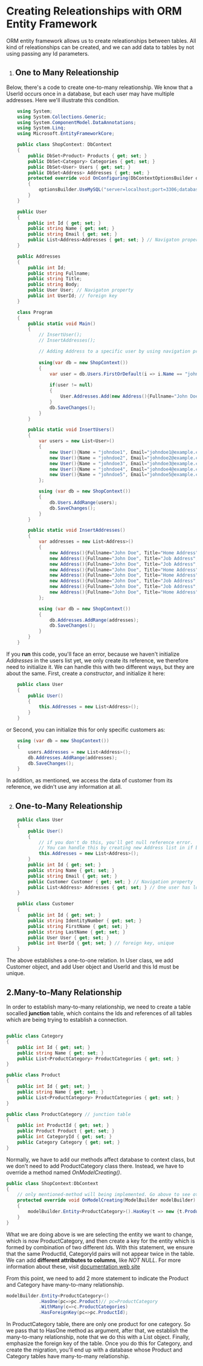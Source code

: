 # Creating Releationships with ORM Entity Framework<br>
 ORM entity framework allows us to create releationships between tables. All kind of releationships can be created, and we can add data to tables by not using passing any Id parameters.

 1.  ## One to Many Releationship
 Below, there's a code to create one-to-many releationship. We know that a UserId occurs once in a database, but each user may have multiple addresses. Here we'll illustrate this condition.

```CS
    using System;
    using System.Collections.Generic;
    using System.ComponentModel.DataAnnotations;
    using System.Linq;
    using Microsoft.EntityFrameworkCore;

    public class ShopContext: DbContext
    {
        public DbSet<Product> Products { get; set; }
        public DbSet<Category> Categories { get; set; }
        public DbSet<User> Users { get; set; }
        public DbSet<Address> Addresses { get; set; }
        protected override void OnConfiguring(DbContextOptionsBuilder optionsBuilder)
        {
            optionsBuilder.UseMySQL("server=localhost;port=3306;database=shop;user=root;password=admin");
        }
    }

    public User
    {
        public int Id { get; set; }
        public string Name { get; set; }
        public string Email { get; set; }
        public List<Address>Addresses { get; set; } // Navigaton property
    }

    public Addresses
    {
        public int Id;
        public string Fullname;
        public string Title;
        public string Body;
        public User User; // Navigaton property
        public int UserId; // foreign key
    }

    class Program
    {
        public static void Main()
        {
            // InsertUser();
            // InsertAddresses();

            // Adding Address to a specific user by using navigation property
            
            using(var db = new ShopContext())
            {
                var user = db.Users.FirstOrDefault(i => i.Name == "johndoe1");
                
                if(user != null)
                {
                    User.Addresses.Add(new Address(){Fullname="John Doe", Title="Home Address 2", Body="Colorado", UserId = 1});
                }
                db.SaveChanges();
            }
        }

        public static void InsertUsers()
        {
            var users = new List<User>()
            {
                new User(){Name = "johndoe1", Email="johndoe1@example.com"},
                new User(){Name = "johndoe2", Email="johndoe2@example.com"},
                new User(){Name = "johndoe3", Email="johndoe3@example.com"},
                new User(){Name = "johndoe4", Email="johndoe4@example.com"},
                new User(){Name = "johndoe5", Email="johndoe5@example.com"}
            };

            using (var db = new ShopContext())
            {
                db.Users.AddRange(users);
                db.SaveChanges();
            }
        }

        public static void InsertAddresses()
        {
            var addresses = new List<Address>()
            {
                new Address(){Fullname="John Doe", Title="Home Address", Body="Hawana", UserId = 1},
                new Address(){Fullname="John Doe", Title="Job Address", Body="Maldivs", UserId = 2},
                new Address(){Fullname="John Doe", Title="Job Address", Body="Toronto", UserId = 4},
                new Address(){Fullname="John Doe", Title="Home Address", Body="Pompei", UserId = 3},
                new Address(){Fullname="John Doe", Title="Home Address", Body="Hawana", UserId = 1},
                new Address(){Fullname="John Doe", Title="Job Address", Body="Maldivs", UserId = 2},
                new Address(){Fullname="John Doe", Title="Job Address", Body="Toronto", UserId = 4},
                new Address(){Fullname="John Doe", Title="Home Address", Body="Chicago", UserId = 5}
            };

            using (var db = new ShopContext())
            {
                db.Addresses.AddRange(addresses);
                db.SaveChanges();
            }
        }
    }
```

If you **run** this code, you'll face an error, because we haven't initialize *Addresses* in the users list yet, we only create its reference, we therefore need to initialize it. We can handle this with two different ways, but they are about the same.
First, create a *constructor*, and initialize it here:
```CS
    public class User
    {
        public User()
        {
            this.Addresses = new List<Address>();
        }
    }
```

or Second, you can initialize this for only specific customers as:
```CS
    using (var db = new ShopContext())
    {
        users.Addresses = new List<Address>();
        db.Addresses.AddRange(addresses);
        db.SaveChanges();
    }
```
In addition, as mentioned, we access the data of customer from its reference, we didn't use any information at all.


2. ## One-to-Many Releationship

```CS
    public class User
    {
        public User()
        {
            // if you don't do this, you'll get null reference error.
            // You can handle this by creating new Address list in if block.
            this.Addresses = new List<Address>();
        }
        public int Id { get; set; }
        public string Name { get; set; }
        public string Email { get; set; }
        public Customer Customer { get; set; } // Navigation property
        public List<Address> Addresses { get; set; } // One user has lots of addresses. Navigation property
    }

    public class Customer
    {
        public int Id { get; set; }
        public string IdentityNumber { get; set; }
        public string FirstName { get; set; }
        public string LastName { get; set; }
        public User User { get; set; }
        public int UserId { get; set; } // foreign key, unique
    }
```

The above establishes a one-to-one relation. In User class, we add Customer object, and add User object and UserId and this Id must be unique.

## 2.Many-to-Many Relationship
In order to establish many-to-many relationship, we need to create a table socalled **junction** table, which contains the Ids and references of all tables which are being trying to establish a connection.

```CS

public class Category
{
    public int Id { get; set; }
    public string Name { get; set; }
    public List<ProductCategory> ProductCategories { get; set; }
}

public class Product
{
    public int Id { get; set; }
    public string Name { get; set; }
    public List<ProductCategory> ProductCategories { get; set; }
}

public class ProductCategory // junction table
{
    public int ProductId { get; set; }
    public Product Product { get; set; }
    public int CategoryId { get; set; }
    public Category Category { get; set; }
}
```

Normally, we have to add our methods affect database to context class, but we don't need to add ProductCategory class there. Instead, we have to override a method named *OnModelCreating()*.

```CS
public class ShopContext:DbContext
{
    // only mentioned-method will being implemented. Go above to see others.
    protected override void OnModelCreating(ModelBuilder modelBuilder)
    {
        modelBuilder.Entity<ProductCategory>().HasKey(t => new {t.ProductId, t.CategoryId});
    }
}
```

What we are doing above is we are selecting the entity we want to change, which is now ProductCategory, and then create a key for the entity which is formed by combination of two different *Id*s. With this statement, we ensure that the same ProductId, CategoryId pairs will not appear twice in the table. We can add **different attributes to columns**, like *NOT NULL*. For more information about these, visit [documentation web site](https://docs.microsoft.com/en-us/ef/core/modeling// "Microsoft Docs")


From this point, we need to add 2 more statement to indicate the Product and Category have many-to-many relationship.

```cs
modelBuilder.Entity<ProductCategory>()
            .HasOne(pc=>pc.Product)// pc=ProductCategory
            .WithMany(c=>c.ProductCategories)
            .HasForeignKey(pc=>pc.ProductId);
```

In ProductCategory table, there are only one product for one category. So we pass that to HasOne method as argument, after that, we establish the many-to-many relationship, note that we do this with a List object. Finally, emphasize the foreign key of the table.
Once you do this for Category, and create the migration, you'll end up with a database whose Product and Category tables have many-to-many relationship.